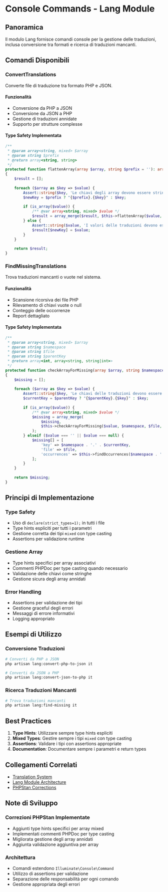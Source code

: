 # Console Commands - Lang Module

## Panoramica
Il modulo Lang fornisce comandi console per la gestione delle traduzioni, inclusa conversione tra formati e ricerca di traduzioni mancanti.

## Comandi Disponibili

### ConvertTranslations
Converte file di traduzione tra formato PHP e JSON.

#### Funzionalità
- Conversione da PHP a JSON
- Conversione da JSON a PHP
- Gestione di traduzioni annidate
- Supporto per strutture complesse

#### Type Safety Implementata
```php
/**
 * @param array<string, mixed> $array
 * @param string $prefix
 * @return array<string, string>
 */
protected function flattenArray(array $array, string $prefix = ''): array
{
    $result = [];
    
    foreach ($array as $key => $value) {
        Assert::string($key, 'Le chiavi degli array devono essere stringhe');
        $newKey = $prefix ? "{$prefix}.{$key}" : $key;
        
        if (is_array($value)) {
            /** @var array<string, mixed> $value */
            $result = array_merge($result, $this->flattenArray($value, $newKey));
        } else {
            Assert::string($value, 'I valori delle traduzioni devono essere stringhe');
            $result[$newKey] = $value;
        }
    }
    
    return $result;
}
```

### FindMissingTranslations
Trova traduzioni mancanti o vuote nel sistema.

#### Funzionalità
- Scansione ricorsiva dei file PHP
- Rilevamento di chiavi vuote o null
- Conteggio delle occorrenze
- Report dettagliato

#### Type Safety Implementata
```php
/**
 * @param array<string, mixed> $array
 * @param string $namespace
 * @param string $file
 * @param string $parentKey
 * @return array<int, array<string, string|int>>
 */
protected function checkArrayForMissing(array $array, string $namespace, string $file, string $parentKey = ''): array
{
    $missing = [];
    
    foreach ($array as $key => $value) {
        Assert::string($key, 'Le chiavi delle traduzioni devono essere stringhe');
        $currentKey = $parentKey ? "{$parentKey}.{$key}" : $key;
        
        if (is_array($value)) {
            /** @var array<string, mixed> $value */
            $missing = array_merge(
                $missing,
                $this->checkArrayForMissing($value, $namespace, $file, $currentKey)
            );
        } elseif ($value === '' || $value === null) {
            $missing[] = [
                'key' => $namespace . '.' . $currentKey,
                'file' => $file,
                'occurrences' => $this->findOccurrences($namespace . '.' . $currentKey)
            ];
        }
    }
    
    return $missing;
}
```

## Principi di Implementazione

### Type Safety
- Uso di `declare(strict_types=1);` in tutti i file
- Type hints espliciti per tutti i parametri
- Gestione corretta dei tipi `mixed` con type casting
- Assertions per validazione runtime

### Gestione Array
- Type hints specifici per array associativi
- Commenti PHPDoc per type casting quando necessario
- Validazione delle chiavi come stringhe
- Gestione sicura degli array annidati

### Error Handling
- Assertions per validazione dei tipi
- Gestione graceful degli errori
- Messaggi di errore informativi
- Logging appropriato

## Esempi di Utilizzo

### Conversione Traduzioni
```bash
# Converti da PHP a JSON
php artisan lang:convert-php-to-json it

# Converti da JSON a PHP
php artisan lang:convert-json-to-php it
```

### Ricerca Traduzioni Mancanti
```bash
# Trova traduzioni mancanti
php artisan lang:find-missing it
```

## Best Practices

1. **Type Hints**: Utilizzare sempre type hints espliciti
2. **Mixed Types**: Gestire sempre i tipi `mixed` con type casting
3. **Assertions**: Validare i tipi con assertions appropriate
4. **Documentation**: Documentare sempre i parametri e return types

## Collegamenti Correlati

- [Translation System](./translation-system.md)
- [Lang Module Architecture](./architecture.md)
- [PHPStan Corrections](../../../docs/phpstan-fixes.md)

## Note di Sviluppo

### Correzioni PHPStan Implementate
- Aggiunti type hints specifici per array mixed
- Implementati commenti PHPDoc per type casting
- Migliorata gestione degli array annidati
- Aggiunta validazione aggiuntiva per array

### Architettura
- Comandi estendono `Illuminate\Console\Command`
- Utilizzo di assertions per validazione
- Separazione delle responsabilità per ogni comando
- Gestione appropriata degli errori
